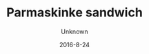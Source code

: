 ---
title: 'Parmaskinke sandwich'
description: 'Økologisk hjemmebagt grovbolle med artiskokcreme, salatblade, parma- eller seranoskinke og frisk tomat. Kan bestilles som en salat. Vælg mellem økologisk grovbolle, rugbrød eller glutenfri brød (glutenfri +20kr.)'
color: '#ffffff'
price: '60'
size: '1'
meta:
    id: 061bd30824f32dc77befd6104d8ef02c304d6fa7
    parentId: f20f57fa9c3d8bff0902cfb33f350091a3a48d51
    language: da
date: '2016-8-24'
author: Unknown
---